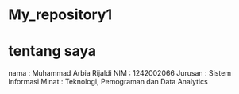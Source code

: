 # My_repository1
# tentang saya 
nama : Muhammad Arbia Rijaldi 
NIM : 1242002066
Jurusan : Sistem Informasi
Minat : Teknologi, Pemograman dan Data Analytics
